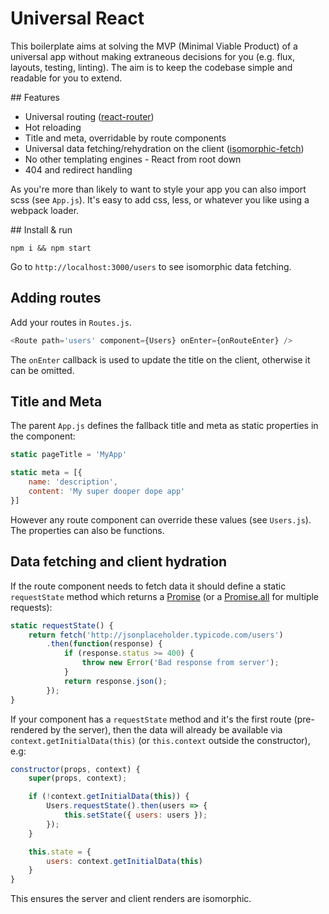 # Universal React

This boilerplate aims at solving the MVP (Minimal Viable Product) of a universal app without making extraneous decisions for you (e.g. flux,	 layouts, testing, linting). The aim is to keep the codebase simple and readable for you to extend.

## Features

- Universal routing ([react-router](https://github.com/rackt/react-router))
- Hot reloading
- Title and meta, overridable by route components
- Universal data fetching/rehydration on the client ([isomorphic-fetch](https://github.com/matthew-andrews/isomorphic-fetch))
- No other templating engines - React from root down
- 404 and redirect handling

As you're more than likely to want to style your app you can also import scss (see `App.js`). It's easy to add css, less, or whatever you like using a webpack loader.

## Install & run

```
npm i && npm start
```

Go to `http://localhost:3000/users` to see isomorphic data fetching.

## Adding routes

Add your routes in `Routes.js`.

```js
<Route path='users' component={Users} onEnter={onRouteEnter} />
```

The `onEnter` callback is used to update the title on the client, otherwise it can be omitted.

## Title and Meta

The parent `App.js` defines the fallback title and meta as static properties in the component:

```js
static pageTitle = 'MyApp'

static meta = [{
	name: 'description',
	content: 'My super dooper dope app'
}]
```

However any route component can override these values (see `Users.js`). The properties can also be functions.

## Data fetching and client hydration

If the route component needs to fetch data it should define a static `requestState` method which returns a [Promise](https://developer.mozilla.org/en/docs/Web/JavaScript/Reference/Global_Objects/Promise) (or a [Promise.all](https://developer.mozilla.org/en-US/docs/Web/JavaScript/Reference/Global_Objects/Promise/all) for multiple requests):

```js
static requestState() {
	return fetch('http://jsonplaceholder.typicode.com/users')
		.then(function(response) {
			if (response.status >= 400) {
				throw new Error('Bad response from server');
			}
			return response.json();
		});
}
```

If your component has a `requestState` method and it's the first route (pre-rendered by the server), then the data will already be available via `context.getInitialData(this)` (or `this.context` outside the constructor), e.g:

```js
constructor(props, context) {
	super(props, context);

	if (!context.getInitialData(this)) {
		Users.requestState().then(users => {
			this.setState({ users: users });
		});
	}

	this.state = {
		users: context.getInitialData(this)
	}
}
```

This ensures the server and client renders are isomorphic.